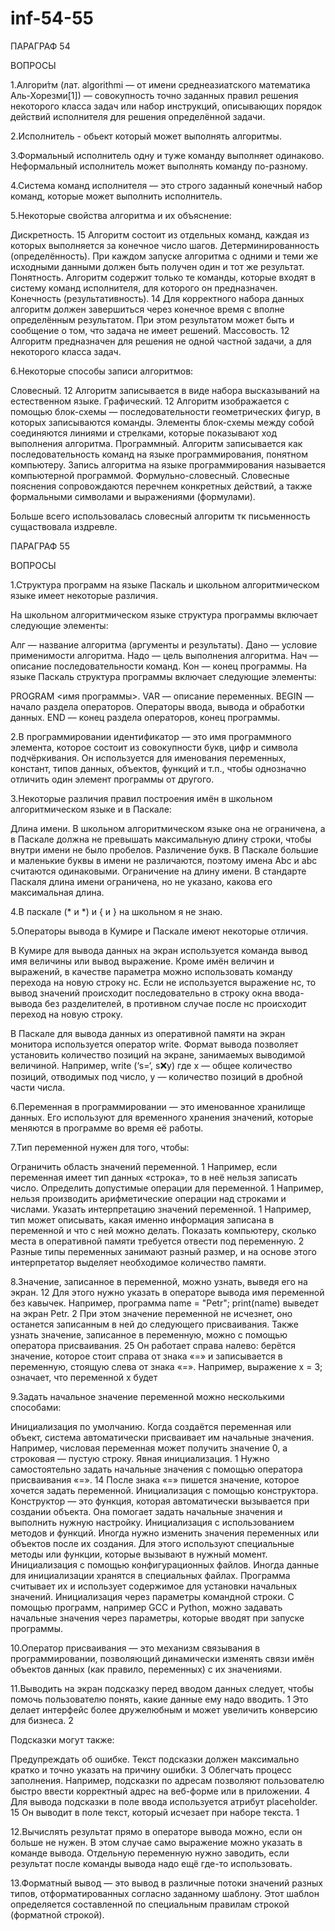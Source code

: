 # inf-54-55

ПАРАГРАФ 54

ВОПРОСЫ

1.Алгори́тм (лат. algorithmi — от имени среднеазиатского математика Аль-Хорезми[1]) — совокупность точно заданных правил решения некоторого класса задач или набор инструкций, описывающих порядок действий исполнителя для решения определённой задачи.

2.Исполнитель - обьект который может выполнять алгоритмы.

3.Формальный исполнитель одну и туже команду выполняет одинаково. Неформальный исполнитель может выполнять команду по-разному.

4.Система команд исполнителя — это строго заданный конечный набор команд, которые может выполнить исполнитель.

5.Некоторые свойства алгоритма и их объяснение:

Дискретность. 15 Алгоритм состоит из отдельных команд, каждая из которых выполняется за конечное число шагов. 
Детерминированность (определённость). При каждом запуске алгоритма с одними и теми же исходными данными должен быть получен один и тот же результат. 
Понятность. Алгоритм содержит только те команды, которые входят в систему команд исполнителя, для которого он предназначен. 
Конечность (результативность). 14 Для корректного набора данных алгоритм должен завершиться через конечное время с вполне определённым результатом. При этом результатом может быть и сообщение о том, что задача не имеет решений. 
Массовость. 12 Алгоритм предназначен для решения не одной частной задачи, а для некоторого класса задач.

6.Некоторые способы записи алгоритмов:

Словесный. 12 Алгоритм записывается в виде набора высказываний на естественном языке. 
Графический. 12 Алгоритм изображается с помощью блок-схемы — последовательности геометрических фигур, в которых записываются команды. Элементы блок-схемы между собой соединяются линиями и стрелками, которые показывают ход выполнения алгоритма. 
Программный. Алгоритм записывается как последовательность команд на языке программирования, понятном компьютеру.  Запись алгоритма на языке программирования называется компьютерной программой. 
Формульно-словесный. Словесные пояснения сопровождаются перечнем конкретных действий, а также формальными символами и выражениями (формулами). 

Больше всего использовалась словесный алгоритм тк письменность сущаствовала издревле.


ПАРАГРАФ 55

ВОПРОСЫ

1.Структура программ на языке Паскаль и школьном алгоритмическом языке имеет некоторые различия. 

На школьном алгоритмическом языке структура программы включает следующие элементы: 

Алг — название алгоритма (аргументы и результаты). 
Дано — условие применимости алгоритма. 
Надо — цель выполнения алгоритма. 
Нач — описание последовательности команд. 
Кон — конец программы. 
На языке Паскаль структура программы включает следующие элементы: 

PROGRAM <имя программы>. 
VAR — описание переменных. 
BEGIN — начало раздела операторов. 
Операторы ввода, вывода и обработки данных. 
END — конец раздела операторов, конец программы. 

2.В программировании идентификатор — это имя программного элемента, которое состоит из совокупности букв, цифр и символа подчёркивания. Он используется для именования переменных, констант, типов данных, объектов, функций и т.п., чтобы однозначно отличить один элемент программы от другого.

3.Некоторые различия правил построения имён в школьном алгоритмическом языке и в Паскале:

Длина имени. В школьном алгоритмическом языке она не ограничена, а в Паскале должна не превышать максимальную длину строки, чтобы внутри имени не было пробелов. 
Различение букв. В Паскале большие и маленькие буквы в имени не различаются, поэтому имена Abc и abc считаются одинаковыми. 
Ограничение на длину имени. В стандарте Паскаля длина имени ограничена, но не указано, какова его максимальная длина. 

4.В паскале (* и *) и { и } на школьном я не знаю.

5.Операторы вывода в Кумире и Паскале имеют некоторые отличия.

В Кумире для вывода данных на экран используется команда вывод имя величины или вывод выражение. Кроме имён величин и выражений, в качестве параметра можно использовать команду перехода на новую строку нс. Если не используется выражение нс, то вывод значений происходит последовательно в строку окна ввода-вывода без разделителей, в противном случае после нс происходит переход на новую строку. 

В Паскале для вывода данных из оперативной памяти на экран монитора используется оператор write. Формат вывода позволяет установить количество позиций на экране, занимаемых выводимой величиной. Например, write (‘s=‘, s:x:y) где x — общее количество позиций, отводимых под число, y — количество позиций в дробной части числа. 

6.Переменная в программировании — это именованное хранилище данных. Его используют для временного хранения значений, которые меняются в программе во время её работы.

7.Тип переменной нужен для того, чтобы:

Ограничить область значений переменной. 1 Например, если переменная имеет тип данных «строка», то в неё нельзя записать число. 
Определить допустимые операции для переменной. 1 Например, нельзя производить арифметические операции над строками и числами. 
Указать интерпретацию значений переменной. 1 Например, тип может описывать, какая именно информация записана в переменной и что с ней можно делать. 
Показать компьютеру, сколько места в оперативной памяти требуется отвести под переменную. 2 Разные типы переменных занимают разный размер, и на основе этого интерпретатор выделяет необходимое количество памяти. 

8.Значение, записанное в переменной, можно узнать, выведя его на экран. 12 Для этого нужно указать в операторе вывода имя переменной без кавычек. 
Например, программа name = "Petr"; print(name) выведет на экран Petr. 2 При этом значение переменной не исчезнет, оно останется записанным в ней до следующего присваивания. 
Также узнать значение, записанное в переменную, можно с помощью оператора присваивания. 25 Он работает справа налево: берётся значение, которое стоит справа от знака «=» и записывается в переменную, стоящую слева от знака «=». 
Например, выражение x = 3; означает, что переменной x будет

9.Задать начальное значение переменной можно несколькими способами:

Инициализация по умолчанию. Когда создаётся переменная или объект, система автоматически присваивает им начальные значения. Например, числовая переменная может получить значение 0, а строковая — пустую строку. 
Явная инициализация. 1 Нужно самостоятельно задать начальные значения с помощью оператора присваивания «=». 14 После знака «=» пишется значение, которое хочется задать переменной. 
Инициализация с помощью конструктора. Конструктор — это функция, которая автоматически вызывается при создании объекта. Она помогает задать начальные значения и выполнить нужную настройку. 
Инициализация с использованием методов и функций. Иногда нужно изменить значения переменных или объектов после их создания. Для этого используют специальные методы или функции, которые вызывают в нужный момент. 
Инициализация с помощью конфигурационных файлов. Иногда данные для инициализации хранятся в специальных файлах. Программа считывает их и использует содержимое для установки начальных значений. 
Инициализация через параметры командной строки. С помощью программ, например GCC и Python, можно задавать начальные значения через параметры, которые вводят при запуске программы. 

10.Оператор присваивания — это механизм связывания в программировании, позволяющий динамически изменять связи имён объектов данных (как правило, переменных) с их значениями. 

11.Выводить на экран подсказку перед вводом данных следует, чтобы помочь пользователю понять, какие данные ему надо вводить. 1 Это делает интерфейс более дружелюбным и может увеличить конверсию для бизнеса. 2

Подсказки могут также:

Предупреждать об ошибке. Текст подсказки должен максимально кратко и точно указать на причину ошибки. 3
Облегчать процесс заполнения. Например, подсказки по адресам позволяют пользователю быстро ввести корректный адрес на веб-форме или в приложении. 4
Для вывода подсказки в поле ввода используется атрибут placeholder. 15 Он выводит в поле текст, который исчезает при наборе текста. 1

12.Вычислять результат прямо в операторе вывода можно, если он больше не нужен. В этом случае само выражение можно указать в команде вывода. 
Отдельную переменную нужно заводить, если результат после команды вывода надо ещё где-то использовать. 

13.Форматный вывод — это вывод в различные потоки значений разных типов, отформатированных согласно заданному шаблону. Этот шаблон определяется составленной по специальным правилам строкой (форматной строкой).

